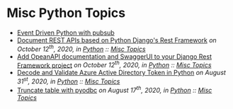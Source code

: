 
# Misc Python Topics


* [Event Driven Python with pubsub](python-event-driven-with-pubsub.md)
* [Document REST APIs based on Python Django's Rest Framework](python-django-rest-framework-openapi-documentation.md)
  *on October 12<sup>th</sup>, 2020, in [Python](../../python/index.md) :: [Misc Topics](../../python/misc/index.md)*
* [Add OpeanAPI documentation and SwaggerUI to your Django Rest Framework project](python-django-rest-framework-opeanapi-swagger-documentation.md)
  *on October 12<sup>th</sup>, 2020, in [Python](../../python/index.md) :: [Misc Topics](../../python/misc/index.md)*
* [Decode and Validate Azure Active Directory Token in Python](../../python/misc/python-azure-ad-token-decode-validate.md)
  *on August 31<sup>st</sup>, 2020, in [Python](../../python/index.md) :: [Misc Topics](../../python/misc/index.md)*
* [Truncate table with pyodbc](../../python/misc/python-pyodbc-truncate-table.md)
  *on August 17<sup>th</sup>, 2020, in [Python](../../python/index.md) :: [Misc Topics](../../python/misc/index.md)*

